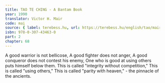 ```yaml
---
title: TAO TE CHING - A Bantam Book
year: 1990
translator: Victor H. Mair
code: mai
source: { label: terebess.hu, url: https://terebess.hu/english/tao/mair.html }
isbn: 978-0-307-43463-0
part: 2
chapter: 68
---
```


A good warrior is not bellicose,
A good fighter does not anger,
A good conqueror does not contest his enemy,
One who is good at using others puts himself below them.
This is called "integrity without competition,"
This is called "using others,"
This is called "parity with heaven," - the pinnacle of the ancients.
